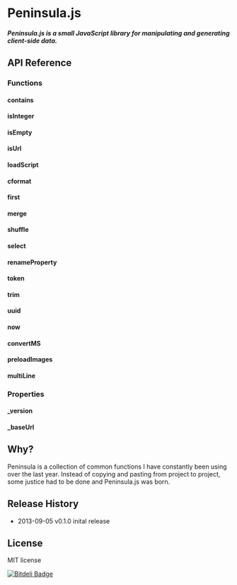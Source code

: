 # Peninsula.js

##### Peninsula.js is a small JavaScript library for manipulating and generating client-side data.

## API Reference

### Functions

#### contains

#### isInteger

#### isEmpty

#### isUrl

#### loadScript

#### cformat

#### first

#### merge

#### shuffle

#### select

#### renameProperty

#### token

#### trim

#### uuid

#### now

#### convertMS

#### preloadImages

#### multiLine

### Properties

#### _version

#### _baseUrl

## Why?


Peninsula is a collection of common functions I have constantly been using over the last year. Instead of copying and pasting from project to project, some justice had to be done and Peninsula.js was born.

## Release History

* 2013-09-05   v0.1.0 inital release

## License

MIT license


[![Bitdeli Badge](https://d2weczhvl823v0.cloudfront.net/pbojinov/peninsula/trend.png)](https://bitdeli.com/free "Bitdeli Badge")

